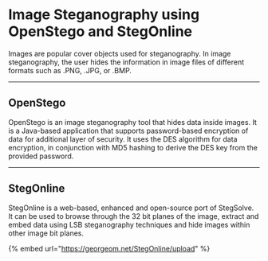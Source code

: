 # Image Steganography using OpenStego and StegOnline

Images are popular cover objects used for steganography. In image steganography, the user hides the information in image files of different formats such as .PNG, .JPG, or .BMP.

***

## OpenStego

OpenStego is an image steganography tool that hides data inside images. It is a Java-based application that supports password-based encryption of data for additional layer of security. It uses the DES algorithm for data encryption, in conjunction with MD5 hashing to derive the DES key from the provided password.

***

## StegOnline

StegOnline is a web-based, enhanced and open-source port of StegSolve. It can be used to browse through the 32 bit planes of the image, extract and embed data using LSB steganography techniques and hide images within other image bit planes.

{% embed url="https://georgeom.net/StegOnline/upload" %}
